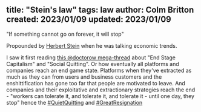 title: "Stein's law"
tags: law
author: Colm Britton
created: 2023/01/09
updated: 2023/01/09
--------------------

"If something cannot go on forever, it will stop"

Propounded by [Herbert Stein](https://en.wikipedia.org/wiki/Herbert_Stein) when he was talking economic trends.

I saw it first reading [this @doctorow mega-thread](https://twitter.com/doctorow/status/1612026395428900865) about "End Stage Capitalism" and "Social Quitting". Or how eventually all platforms and companies reach an end game state. Platforms when they've extracted as much as they can from users and business customers and the enshittification has gone too far that people are motivated to leave. And companies and their exploitative and extractionary strategies reach the end - "workers can tolerate it, and tolerate it, and tolerate it - until one day, they stop" hence the [#QuietQuitting](https://twitter.com/hashtag/QuietQuitting?src=hashtag_click) and [#GreatResignation](https://twitter.com/hashtag/GreatResignation?src=hashtag_click) 
